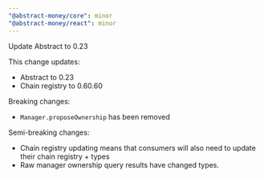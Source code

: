```yaml
---
"@abstract-money/core": minor
"@abstract-money/react": minor
---
```


Update Abstract to 0.23

This change updates:
- Abstract to 0.23
- Chain registry to 0.60.60

Breaking changes:
- `Manager.proposeOwnership` has been removed

Semi-breaking changes:
- Chain registry updating means that consumers will also need to update their chain registry + types
- Raw manager ownership query results have changed types.
